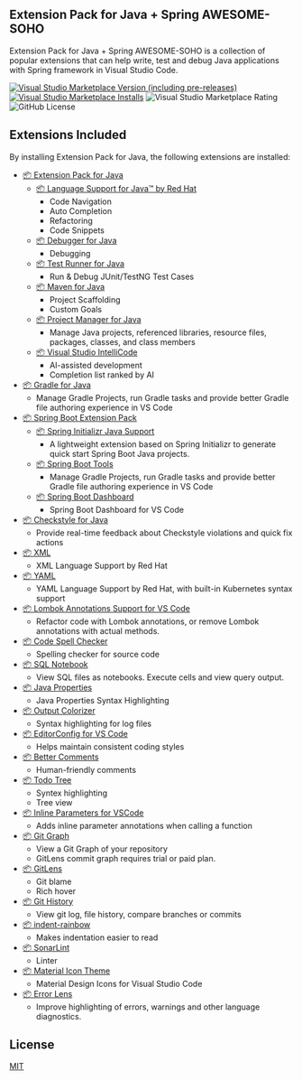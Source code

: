 ## Extension Pack for Java + Spring AWESOME-SOHO

Extension Pack for Java + Spring AWESOME-SOHO is a collection of popular extensions that can help write, test and debug Java applications with Spring framework in Visual Studio Code.

[![Visual Studio Marketplace Version (including pre-releases)](https://img.shields.io/visual-studio-marketplace/v/comnori.java-spring-awesome-soho-extension-pack?style=for-the-badge)](https://marketplace.visualstudio.com/items?itemName=comnori.java-spring-awesome-soho-extension-pack) [![Visual Studio Marketplace Installs](https://img.shields.io/visual-studio-marketplace/i/comnori.java-spring-awesome-soho-extension-pack?style=for-the-badge&logo=visualstudiocode)](https://marketplace.visualstudio.com/items?itemName=comnori.java-spring-awesome-soho-extension-pack) ![Visual Studio Marketplace Rating](https://img.shields.io/visual-studio-marketplace/r/comnori.java-spring-awesome-soho-extension-pack?style=for-the-badge)
 ![GitHub License](https://img.shields.io/github/license/comnori/vscode-java-pack?style=for-the-badge)

## Extensions Included

By installing Extension Pack for Java, the following extensions are installed:

* [📦 Extension Pack for Java](https://marketplace.visualstudio.com/items?itemName=vscjava.vscode-java-pack)
  * [📦 Language Support for Java™ by Red Hat](https://marketplace.visualstudio.com/items?itemName=redhat.java)
    * Code Navigation
    * Auto Completion
    * Refactoring
    * Code Snippets
  * [📦 Debugger for Java](https://marketplace.visualstudio.com/items?itemName=vscjava.vscode-java-debug)
    * Debugging
  * [📦 Test Runner for Java](https://marketplace.visualstudio.com/items?itemName=vscjava.vscode-java-test)
    * Run & Debug JUnit/TestNG Test Cases
  * [📦 Maven for Java](https://marketplace.visualstudio.com/items?itemName=vscjava.vscode-maven)
    * Project Scaffolding
    * Custom Goals
  * [📦 Project Manager for Java](https://marketplace.visualstudio.com/items?itemName=vscjava.vscode-java-dependency)
    * Manage Java projects, referenced libraries, resource files, packages, classes, and class members
  * [📦 Visual Studio IntelliCode](https://marketplace.visualstudio.com/items?itemName=VisualStudioExptTeam.vscodeintellicode)
    * AI-assisted development
    * Completion list ranked by AI
* [📦 Gradle for Java](https://marketplace.visualstudio.com/items?itemName=VisualStudioExptTeam.vscjava.vscode-gradle)
  * Manage Gradle Projects, run Gradle tasks and provide better Gradle file authoring experience in VS Code
* [📦 Spring Boot Extension Pack](https://marketplace.visualstudio.com/items?itemName=vmware.vscode-boot-dev-pack)
  * [📦 Spring Initializr Java Support](https://marketplace.visualstudio.com/items?itemName=vmware.vscjava.vscode-spring-initializr)
    * A lightweight extension based on Spring Initializr to generate quick start Spring Boot Java projects.
  * [📦 Spring Boot Tools](https://marketplace.visualstudio.com/items?itemName=vmware.vscode-spring-boot)
    * Manage Gradle Projects, run Gradle tasks and provide better Gradle file authoring experience in VS Code
  * [📦 Spring Boot Dashboard](https://marketplace.visualstudio.com/items?itemName=vmware.vscjava.vscode-spring-boot-dashboard)
    * Spring Boot Dashboard for VS Code
* [📦 Checkstyle for Java](https://marketplace.visualstudio.com/items?itemName=shengchen.vscode-checkstyle)
  * Provide real-time feedback about Checkstyle violations and quick fix actions
* [📦 XML](https://marketplace.visualstudio.com/items?itemName=redhat.vscode-xml)
  * XML Language Support by Red Hat
* [📦 YAML](https://marketplace.visualstudio.com/items?itemName=redhat.vscode-yaml)
  * YAML Language Support by Red Hat, with built-in Kubernetes syntax support
* [📦 Lombok Annotations Support for VS Code](https://marketplace.visualstudio.com/items?itemName=vscjava.vscode-lombok)
  * Refactor code with Lombok annotations, or remove Lombok annotations with actual methods.
* [📦 Code Spell Checker](https://marketplace.visualstudio.com/items?itemName=streetsidesoftware.code-spell-checker)
  * Spelling checker for source code
* [📦 SQL Notebook](https://marketplace.visualstudio.com/items?itemName=cmoog.sqlnotebook)
  * View SQL files as notebooks. Execute cells and view query output.
* [📦 Java Properties](https://marketplace.visualstudio.com/items?itemName=ithildir.java-properties)
  * Java Properties Syntax Highlighting
* [📦 Output Colorizer](https://marketplace.visualstudio.com/items?itemName=IBM.output-colorizer)
  * Syntax highlighting for log files
* [📦 EditorConfig for VS Code](https://marketplace.visualstudio.com/items?itemName=EditorConfig.EditorConfig)
  * Helps maintain consistent coding styles
* [📦 Better Comments](https://marketplace.visualstudio.com/items?itemName=aaron-bond.better-comments)
  * Human-friendly comments
* [📦 Todo Tree](https://marketplace.visualstudio.com/items?itemName=Gruntfuggly.todo-tree)
  * Syntex highlighting
  * Tree view
* [📦 Inline Parameters for VSCode](https://marketplace.visualstudio.com/items?itemName=liamhammett.inline-parameters)
  * Adds inline parameter annotations when calling a function
* [📦 Git Graph](https://marketplace.visualstudio.com/items?itemName=mhutchie.git-graph)
  * View a Git Graph of your repository
  * GitLens commit graph requires trial or paid plan.
* [📦 GitLens](https://marketplace.visualstudio.com/items?itemName=eamodio.gitlens)
  * Git blame
  * Rich hover
* [📦 Git History](https://marketplace.visualstudio.com/items?itemName=donjayamanne.githistory)
  * View git log, file history, compare branches or commits
* [📦 indent-rainbow](https://marketplace.visualstudio.com/items?itemName=oderwat.indent-rainbow)
  * Makes indentation easier to read
* [📦 SonarLint](https://marketplace.visualstudio.com/items?itemName=SonarSource.sonarlint-vscode)
  * Linter
* [📦 Material Icon Theme](https://marketplace.visualstudio.com/items?itemName=PKief.material-icon-theme)
  * Material Design Icons for Visual Studio Code
* [📦 Error Lens](https://marketplace.visualstudio.com/items?itemName=usernamehw.errorlens)
  * Improve highlighting of errors, warnings and other language diagnostics.

## License

[MIT](https://github.com/comnori/vscode-java-pack/blob/main/LICENSE)
